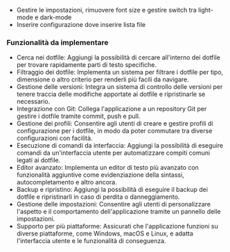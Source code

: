 - Gestire le impostazioni, rimuovere font size e gestire switch tra light-mode e dark-mode
- Inserire configurazione dove inserire lista file

### Funzionalità da implementare
- Cerca nei dotfile: Aggiungi la possibilità di cercare all'interno dei dotfile per trovare rapidamente parti di testo specifiche.
- Filtraggio dei dotfile: Implementa un sistema per filtrare i dotfile per tipo, dimensione o altro criterio per renderli più facili da navigare.
- Gestione delle versioni: Integra un sistema di controllo delle versioni per tenere traccia delle modifiche apportate ai dotfile e ripristinarle se necessario.
- Integrazione con Git: Collega l'applicazione a un repository Git per gestire i dotfile tramite commit, push e pull.
- Gestione dei profili: Consentire agli utenti di creare e gestire profili di configurazione per i dotfile, in modo da poter commutare tra diverse configurazioni con facilità.
- Esecuzione di comandi da interfaccia: Aggiungi la possibilità di eseguire comandi da un'interfaccia utente per automatizzare compiti comuni legati ai dotfile.
- Editor avanzato: Implementa un editor di testo più avanzato con funzionalità aggiuntive come evidenziazione della sintassi, autocompletamento e altro ancora.
- Backup e ripristino: Aggiungi la possibilità di eseguire il backup dei dotfile e ripristinarli in caso di perdita o danneggiamento.
- Gestione delle impostazioni: Consentire agli utenti di personalizzare l'aspetto e il comportamento dell'applicazione tramite un pannello delle impostazioni.
- Supporto per più piattaforme: Assicurati che l'applicazione funzioni su diverse piattaforme, come Windows, macOS e Linux, e adatta l'interfaccia utente e le funzionalità di conseguenza.
